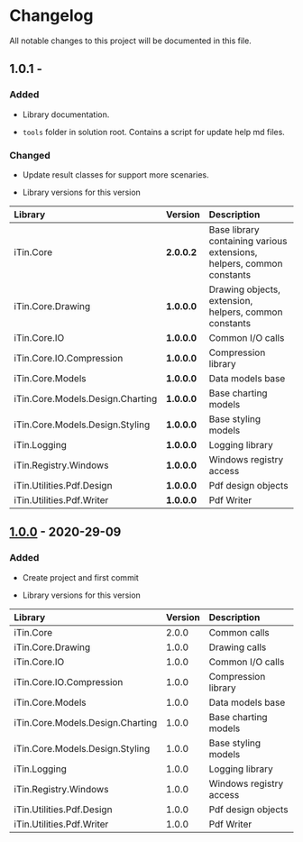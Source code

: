 ﻿# Changelog

All notable changes to this project will be documented in this file.

## 1.0.1 - 

### Added

 - Library documentation.
 
 - ```tools``` folder in solution root. Contains a script for update help md files.

### Changed
  
 - Update result classes for support more scenaries.
 
 - Library versions for this version
  
| Library | Version | Description |
|:------|:------|:----------|
| iTin.Core | **2.0.0.2** | Base library containing various extensions, helpers, common constants |
| iTin.Core.Drawing | **1.0.0.0** | Drawing objects, extension, helpers, common constants |
| iTin.Core.IO | **1.0.0.0** | Common I/O calls |
| iTin.Core.IO.Compression | **1.0.0.0** | Compression library |
| iTin.Core.Models | **1.0.0.0** | Data models base |
| iTin.Core.Models.Design.Charting | **1.0.0.0** | Base charting models |
| iTin.Core.Models.Design.Styling | **1.0.0.0** | Base styling models |
| iTin.Logging | **1.0.0.0** | Logging library |
| iTin.Registry.Windows | **1.0.0.0** | Windows registry access |
| iTin.Utilities.Pdf.Design | **1.0.0.0** | Pdf design objects |
| iTin.Utilities.Pdf.Writer | **1.0.0.0** | Pdf Writer |

## [1.0.0] - 2020-29-09

### Added

- Create project and first commit

- Library versions for this version
  
|Library|Version|Description|
|:------|:------|:----------|
|iTin.Core| 2.0.0 | Common calls |
|iTin.Core.Drawing| 1.0.0 | Drawing calls |
|iTin.Core.IO| 1.0.0 | Common I/O calls |
|iTin.Core.IO.Compression| 1.0.0 | Compression library |
|iTin.Core.Models| 1.0.0 | Data models base |
|iTin.Core.Models.Design.Charting| 1.0.0 | Base charting models |
|iTin.Core.Models.Design.Styling| 1.0.0 | Base styling models |
|iTin.Logging| 1.0.0 | Logging library |
|iTin.Registry.Windows| 1.0.0 | Windows registry access |
|iTin.Utilities.Pdf.Design| 1.0.0 | Pdf design objects |
|iTin.Utilities.Pdf.Writer| 1.0.0 | Pdf Writer |

[1.0.1]: https://github.com/iAJTin/iPdfWriter/releases/tag/v1.0.1
[1.0.0]: https://github.com/iAJTin/iPdfWriter/releases/tag/v1.0.0

